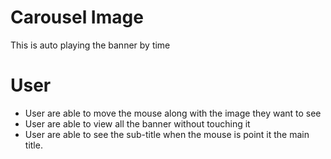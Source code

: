 # Carousel Image
This is auto playing the banner by time

# User 
- User are able to move the mouse along with the image they want to see
- User are able to view all the banner without touching it
- User are able to see the sub-title when the mouse is point it the main title.

